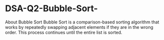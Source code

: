 # DSA-Q2-Bubble-Sort-
About Bubble Sort Bubble Sort is a comparison-based sorting algorithm that works by repeatedly swapping adjacent elements if they are in the wrong order. This process continues until the entire list is sorted. 
